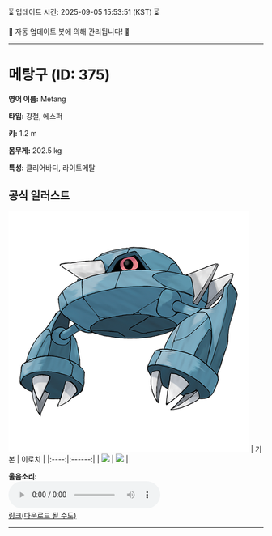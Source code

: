 
⏳ 업데이트 시간: 2025-09-05 15:53:51 (KST) ⏳

🤖 자동 업데이트 봇에 의해 관리됩니다! 🤖

---

# 메탕구 (ID: 375)
**영어 이름:** Metang

**타입:** 강철, 에스퍼

**키:** 1.2 m

**몸무게:** 202.5 kg

**특성:** 클리어바디, 라이트메탈

## 공식 일러스트
![](https://raw.githubusercontent.com/PokeAPI/sprites/master/sprites/pokemon/other/official-artwork/375.png)
| 기본 | 이로치 |
|:----:|:------:|
| <img src="http://play.pokemonshowdown.com/sprites/ani/metang.gif" width="200"> | <img src="http://play.pokemonshowdown.com/sprites/ani-shiny/metang.gif" width="200"> |

**울음소리:**<br><audio controls src="https://raw.githubusercontent.com/PokeAPI/cries/main/cries/pokemon/latest/375.ogg"></audio><br> [링크(다운로드 될 수도)](https://raw.githubusercontent.com/PokeAPI/cries/main/cries/pokemon/latest/375.ogg)


---
